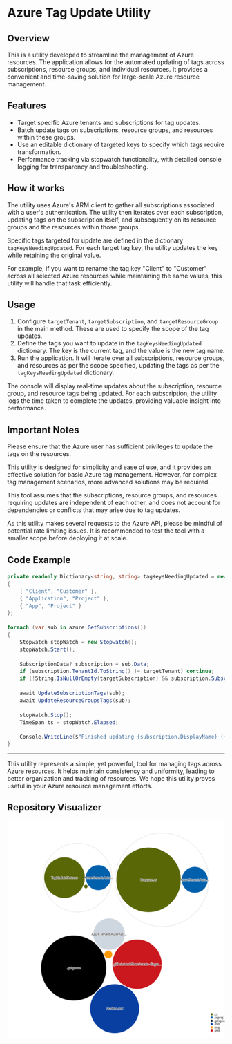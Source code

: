 # Azure Tag Update Utility

## Overview

This is a utility developed to streamline the management of Azure resources. The application allows for the automated updating of tags across subscriptions, resource groups, and individual resources. It provides a convenient and time-saving solution for large-scale Azure resource management.

## Features

- Target specific Azure tenants and subscriptions for tag updates.
- Batch update tags on subscriptions, resource groups, and resources within these groups.
- Use an editable dictionary of targeted keys to specify which tags require transformation.
- Performance tracking via stopwatch functionality, with detailed console logging for transparency and troubleshooting.

## How it works

The utility uses Azure's ARM client to gather all subscriptions associated with a user's authentication. The utility then iterates over each subscription, updating tags on the subscription itself, and subsequently on its resource groups and the resources within those groups. 

Specific tags targeted for update are defined in the dictionary `tagKeysNeedingUpdated`. For each target tag key, the utility updates the key while retaining the original value. 

For example, if you want to rename the tag key "Client" to "Customer" across all selected Azure resources while maintaining the same values, this utility will handle that task efficiently.

## Usage

1. Configure `targetTenant`, `targetSubscription`, and `targetResourceGroup` in the main method. These are used to specify the scope of the tag updates. 
2. Define the tags you want to update in the `tagKeysNeedingUpdated` dictionary. The key is the current tag, and the value is the new tag name.
3. Run the application. It will iterate over all subscriptions, resource groups, and resources as per the scope specified, updating the tags as per the `tagKeysNeedingUpdated` dictionary.

The console will display real-time updates about the subscription, resource group, and resource tags being updated. For each subscription, the utility logs the time taken to complete the updates, providing valuable insight into performance. 

## Important Notes

Please ensure that the Azure user has sufficient privileges to update the tags on the resources.

This utility is designed for simplicity and ease of use, and it provides an effective solution for basic Azure tag management. However, for complex tag management scenarios, more advanced solutions may be required.

This tool assumes that the subscriptions, resource groups, and resources requiring updates are independent of each other, and does not account for dependencies or conflicts that may arise due to tag updates.

As this utility makes several requests to the Azure API, please be mindful of potential rate limiting issues. It is recommended to test the tool with a smaller scope before deploying it at scale.

## Code Example

```csharp
private readonly Dictionary<string, string> tagKeysNeedingUpdated = new()
{
    { "Client", "Customer" },
    { "Application", "Project" },
    { "App", "Project" }
};

foreach (var sub in azure.GetSubscriptions())
{
    Stopwatch stopWatch = new Stopwatch();
    stopWatch.Start();

    SubscriptionData? subscription = sub.Data;
    if (subscription.TenantId.ToString() != targetTenant) continue;
    if (!String.IsNullOrEmpty(targetSubscription) && subscription.SubscriptionId != targetSubscription) continue;

    await UpdateSubscriptionTags(sub);
    await UpdateResourceGroupsTags(sub);

    stopWatch.Stop();
    TimeSpan ts = stopWatch.Elapsed;

    Console.WriteLine($"Finished updating {subscription.DisplayName} ({subscription.SubscriptionId}) in {ts.TotalSeconds} seconds.");
}
```

---

This utility represents a simple, yet powerful, tool for managing tags across Azure resources. It helps maintain consistency and uniformity, leading to better organization and tracking of resources. We hope this utility proves useful in your Azure resource management efforts.

## Repository Visualizer
![Visualization of the codebase](./images/diagram.svg)